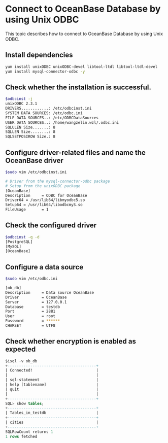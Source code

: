 # Connect to OceanBase Database by using Unix ODBC

This topic describes how to connect to OceanBase Database by using Unix ODBC. 

## Install dependencies

```bash
yum install unixODBC unixODBC-devel libtool-ltdl libtool-ltdl-devel
yum install mysql-connector-odbc -y
```

## Check whether the installation is successful.

```bash
$odbcinst -j
unixODBC 2.3.1
DRIVERS............: /etc/odbcinst.ini
SYSTEM DATA SOURCES: /etc/odbc.ini
FILE DATA SOURCES..: /etc/ODBCDataSources
USER DATA SOURCES..: /home/wangzelin.wzl/.odbc.ini
SQLULEN Size.......: 8
SQLLEN Size........: 8
SQLSETPOSIROW Size.: 8
```

## Configure driver-related files and name the OceanBase driver

```bash
$sudo vim /etc/odbcinst.ini

# Driver from the mysql-connector-odbc package
# Setup from the unixODBC package
[OceanBase]
Description     = ODBC for OceanBase
Driver64 = /usr/lib64/libmyodbc5.so
Setup64 = /usr/lib64/libodbcmyS.so
FileUsage       = 1
```

## Check the configured driver

```bash
$odbcinst -q -d
[PostgreSQL]
[MySQL]
[OceanBase]
```

## Configure a data source

```bash
$sudo vim /etc/odbc.ini

[ob_db]
Description     = Data source OceanBase
Driver          = OceanBase
Server          = 127.0.0.1  
Database        = testdb
Port            = 2881
User            = root
Password        = ******
CHARSET         = UTF8
```

## Check whether encryption is enabled as expected

```sql
$isql -v ob_db
+---------------------------------------+
| Connected!                            |
|                                       |
| sql-statement                         |
| help [tablename]                      |
| quit                                  |
|                                       |
+---------------------------------------+
SQL> show tables;
+---------------------------------------+
| Tables_in_testdb                      |
+---------------------------------------+
| cities                                |
+---------------------------------------+
SQLRowCount returns 1
1 rows fetched
```
